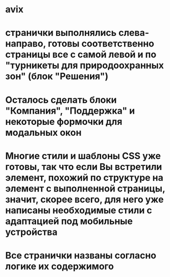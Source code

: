 # avix

# странички выполнялись слева-направо, готовы соответственно страницы все с самой левой и по "турникеты для природоохранных зон" (блок "Решения")

# Осталось сделать блоки "Компания", "Поддержка" и некоторые формочки для модальных окон

# Многие стили и шаблоны CSS уже готовы, так что если Вы встретили элемент, похожий по структуре на элемент с выполненной страницы, значит, скорее всего, для него уже написаны необходимые стили с адаптацией под мобильные устройства

# Все странички названы согласно логике их содержимого
